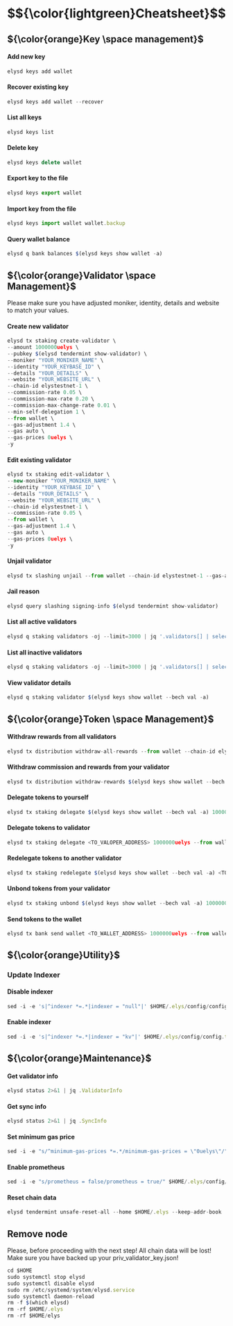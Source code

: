 # $${\color{lightgreen}Cheatsheet}$$

## ${\color{orange}Key \space management}$ 
#### Add new key
```javascript
elysd keys add wallet
```
#### Recover existing key
```javascript
elysd keys add wallet --recover
```
#### List all keys
```javascript
elysd keys list
```
#### Delete key
```javascript
elysd keys delete wallet
```
#### Export key to the file
```javascript
elysd keys export wallet
```
#### Import key from the file
```javascript
elysd keys import wallet wallet.backup
```
#### Query wallet balance
```javascript
elysd q bank balances $(elysd keys show wallet -a)
```
## ${\color{orange}Validator \space Management}$   
Please make sure you have adjusted moniker, identity, details and website to match your values.
#### Create new validator
```javascript
elysd tx staking create-validator \
--amount 1000000uelys \
--pubkey $(elysd tendermint show-validator) \
--moniker "YOUR_MONIKER_NAME" \
--identity "YOUR_KEYBASE_ID" \
--details "YOUR_DETAILS" \
--website "YOUR_WEBSITE_URL" \
--chain-id elystestnet-1 \
--commission-rate 0.05 \
--commission-max-rate 0.20 \
--commission-max-change-rate 0.01 \
--min-self-delegation 1 \
--from wallet \
--gas-adjustment 1.4 \
--gas auto \
--gas-prices 0uelys \
-y
```
#### Edit existing validator
```javascript
elysd tx staking edit-validator \
--new-moniker "YOUR_MONIKER_NAME" \
--identity "YOUR_KEYBASE_ID" \
--details "YOUR_DETAILS" \
--website "YOUR_WEBSITE_URL" \
--chain-id elystestnet-1 \
--commission-rate 0.05 \
--from wallet \
--gas-adjustment 1.4 \
--gas auto \
--gas-prices 0uelys \
-y
```
#### Unjail validator
```javascript
elysd tx slashing unjail --from wallet --chain-id elystestnet-1 --gas-adjustment 1.4 --gas auto --gas-prices 0uelys -y
```
#### Jail reason
```javascript
elysd query slashing signing-info $(elysd tendermint show-validator)
```
#### List all active validators
```javascript
elysd q staking validators -oj --limit=3000 | jq '.validators[] | select(.status=="BOND_STATUS_BONDED")' | jq -r '(.tokens|tonumber/pow(10; 6)|floor|tostring) + " \t " + .description.moniker' | sort -gr | nl
```
#### List all inactive validators
```javascript
elysd q staking validators -oj --limit=3000 | jq '.validators[] | select(.status=="BOND_STATUS_UNBONDED")' | jq -r '(.tokens|tonumber/pow(10; 6)|floor|tostring) + " \t " + .description.moniker' | sort -gr | nl
```
#### View validator details
```javascript
elysd q staking validator $(elysd keys show wallet --bech val -a)
```
## ${\color{orange}Token \space Management}$
#### Withdraw rewards from all validators
```javascript
elysd tx distribution withdraw-all-rewards --from wallet --chain-id elystestnet-1 --gas-adjustment 1.4 --gas auto --gas-prices 0uelys -y
```
#### Withdraw commission and rewards from your validator
```javascript
elysd tx distribution withdraw-rewards $(elysd keys show wallet --bech val -a) --commission --from wallet --chain-id elystestnet-1 --gas-adjustment 1.4 --gas auto --gas-prices 0uelys -y
```
#### Delegate tokens to yourself
```javascript
elysd tx staking delegate $(elysd keys show wallet --bech val -a) 1000000uelys --from wallet --chain-id elystestnet-1 --gas-adjustment 1.4 --gas auto --gas-prices 0uelys -y
```
#### Delegate tokens to validator
```javascript
elysd tx staking delegate <TO_VALOPER_ADDRESS> 1000000uelys --from wallet --chain-id elystestnet-1 --gas-adjustment 1.4 --gas auto --gas-prices 0uelys -y
```
#### Redelegate tokens to another validator
```javascript
elysd tx staking redelegate $(elysd keys show wallet --bech val -a) <TO_VALOPER_ADDRESS> 1000000uelys --from wallet --chain-id elystestnet-1 --gas-adjustment 1.4 --gas auto --gas-prices 0uelys -y
```
#### Unbond tokens from your validator
```javascript
elysd tx staking unbond $(elysd keys show wallet --bech val -a) 1000000uelys --from wallet --chain-id elystestnet-1 --gas-adjustment 1.4 --gas auto --gas-prices 0uelys -y
```
#### Send tokens to the wallet
```javascript
elysd tx bank send wallet <TO_WALLET_ADDRESS> 1000000uelys --from wallet --chain-id elystestnet-1 --gas-adjustment 1.4 --gas auto --gas-prices 0uelys -y
```
## ${\color{orange}Utility}$
### Update Indexer
#### Disable indexer
```javascript
sed -i -e 's|^indexer *=.*|indexer = "null"|' $HOME/.elys/config/config.toml
```
#### Enable indexer
```javascript
sed -i -e 's|^indexer *=.*|indexer = "kv"|' $HOME/.elys/config/config.toml
```
## ${\color{orange}Maintenance}$ 
#### Get validator info
```javascript
elysd status 2>&1 | jq .ValidatorInfo
```
#### Get sync info
```javascript
elysd status 2>&1 | jq .SyncInfo
```
#### Set minimum gas price
```javascript
sed -i -e "s/^minimum-gas-prices *=.*/minimum-gas-prices = \"0uelys\"/" $HOME/.elys/config/app.toml
```
#### Enable prometheus
```javascript
sed -i -e "s/prometheus = false/prometheus = true/" $HOME/.elys/config/config.toml
```
#### Reset chain data
```javascript
elysd tendermint unsafe-reset-all --home $HOME/.elys --keep-addr-book
```
## Remove node
Please, before proceeding with the next step! All chain data will be lost! Make sure you have backed up your priv_validator_key.json!
```javascript
cd $HOME
sudo systemctl stop elysd
sudo systemctl disable elysd
sudo rm /etc/systemd/system/elysd.service
sudo systemctl daemon-reload
rm -f $(which elysd)
rm -rf $HOME/.elys
rm -rf $HOME/elys
```
